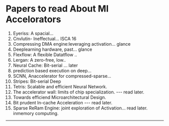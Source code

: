 # Papers to read About Ml Accelorators

1. Eyeriss: A spacial...
1. Cnvlutin- Ineffectual... ISCA 16
1. Compressing DMA engine:leveraging activation... glance
1. Deeplearning hardware, past... glance
1. Flexflow: A flexible Datatflow ..
1. Lergan: A zero-free, low..
1. Neural Cache: Bit-serial ... later
1. prediction based execution on deep...
1. SCNN, Anaccelerator for compressed-sparse...
1. Stripes: Bit-serial Deep
1. Tetris: Scalable and efficient Neural Network.
1. The accelerator wall: limits of chip specialization. --- read later.
1. Towards efficiend Microarchitectural Design.
1. Bit prudent In-cache Acceleration --- read later.
1. Sparse ReRam Engine: joint exploration of Activation... read later. inmemory computing.

---
